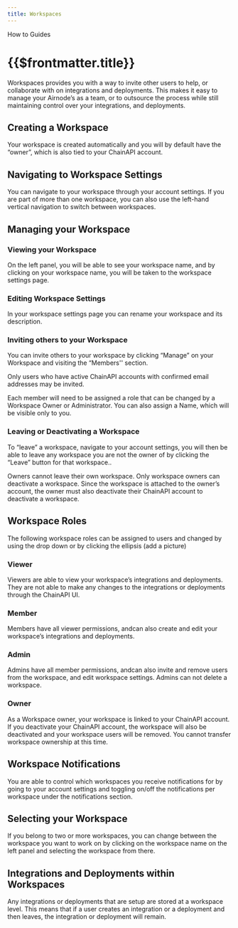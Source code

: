 ```yaml
---
title: Workspaces
---
```


<TitleSpan>How to Guides</TitleSpan>

# {{$frontmatter.title}}

<TocHeader />
<TOC class="table-of-contents" :include-level="[2,3]" />

Workspaces provides you with a way to invite other users to help, or collaborate
with on integrations and deployments. This makes it easy to manage your
Airnode’s as a team, or to outsource the process while still maintaining control
over your integrations, and deployments.

## Creating a Workspace

Your workspace is created automatically and you will by default have the
“owner”, which is also tied to your ChainAPI account.

## Navigating to Workspace Settings

You can navigate to your workspace through your account settings. If you are
part of more than one workspace, you can also use the left-hand vertical
navigation to switch between workspaces.

## Managing your Workspace

### Viewing your Workspace

On the left panel, you will be able to see your workspace name, and by clicking
on your workspace name, you will be taken to the workspace settings page.

### Editing Workspace Settings

In your workspace settings page you can rename your workspace and its
description.

### Inviting others to your Workspace

You can invite others to your workspace by clicking “Manage” on your Workspace
and visiting the “Members'' section.

Only users who have active ChainAPI accounts with confirmed email addresses may
be invited.

Each member will need to be assigned a role that can be changed by a Workspace
Owner or Administrator. You can also assign a Name, which will be visible only
to you.

### Leaving or Deactivating a Workspace

To “leave” a workspace, navigate to your account settings, you will then be able
to leave any workspace you are not the owner of by clicking the “Leave” button
for that workspace..

Owners cannot leave their own workspace. Only workspace owners can deactivate a
workspace. Since the workspace is attached to the owner’s account, the owner
must also deactivate their ChainAPI account to deactivate a workspace.

## Workspace Roles

The following workspace roles can be assigned to users and changed by using the
drop down or by clicking the ellipsis (add a picture)

### Viewer

Viewers are able to view your workspace’s integrations and deployments. They are
not able to make any changes to the integrations or deployments through the
ChainAPI UI.

### Member

Members have all viewer permissions, andcan also create and edit your
workspace’s integrations and deployments.

### Admin

Admins have all member permissions, andcan also invite and remove users from the
workspace, and edit workspace settings. Admins can not delete a workspace.

### Owner

As a Workspace owner, your workspace is linked to your ChainAPI account. If you
deactivate your ChainAPI account, the workspace will also be deactivated and
your workspace users will be removed. You cannot transfer workspace ownership at
this time.

## Workspace Notifications

You are able to control which workspaces you receive notifications for by going
to your account settings and toggling on/off the notifications per workspace
under the notifications section.

## Selecting your Workspace

If you belong to two or more workspaces, you can change between the workspace
you want to work on by clicking on the workspace name on the left panel and
selecting the workspace from there.

## Integrations and Deployments within Workspaces

Any integrations or deployments that are setup are stored at a workspace level.
This means that if a user creates an integration or a deployment and then
leaves, the integration or deployment will remain.
